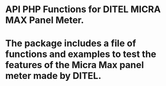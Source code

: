 # API PHP Functions for DITEL MICRA MAX Panel Meter.
# The package includes a file of functions and examples to test the features of the Micra Max panel meter made by DITEL.
